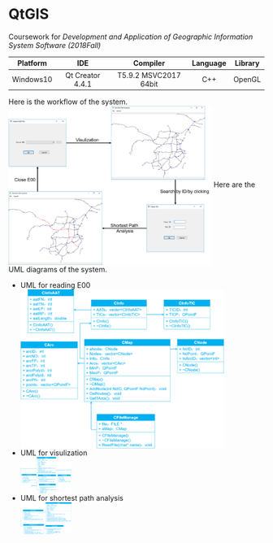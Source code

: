 # QtGIS
Coursework for *Development and Application of Geographic Information System Software (2018Fall)*

Platform | IDE | Compiler | Language | Library
:-: | :-: | :-: | :-: | :-:
Windows10 | Qt Creator 4.4.1 | T5.9.2 MSVC2017 64bit | C++ | OpenGL| 

Here is the workflow of the system.<br/>
<img src="https://github.com/ywyue/QtGIS/blob/master/figures/QtGIS.png" width="400px" align=center />
Here are the UML diagrams of the system.<br/>
* UML for reading E00<br/>
  <img src="https://github.com/ywyue/QtGIS/blob/master/figures/Class_for_reading_E00.png" width="400px" align=center />
* UML for visulization<br/>
  <img src="https://github.com/ywyue/QtGIS/blob/master/figures/Class_for_visulization.png" width="100" align=center />
* UML for shortest path analysis<br/>
  <img src="https://github.com/ywyue/QtGIS/blob/master/figures/Class_for_shortest_path_analysis.png" width="100" align=center />